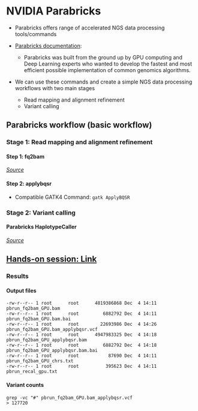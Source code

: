 # NVIDIA Parabricks

- Parabricks offers range of accelerated NGS data processing tools/commands
- [Parabricks documentation](https://docs.nvidia.com/clara/parabricks/latest/index.html):
  - Parabricks was built from the ground up by GPU computing and Deep Learning experts who wanted to develop the fastest and most efficient possible implementation of common genomics algorithms.

- We can use these commands and create a simple NGS data processing workflows with two main stages
  - Read mapping and alignment refinement
  - Variant calling

## Parabricks workflow (basic workflow)

### Stage 1: Read mapping and alignment refinement

#### Step 1: fq2bam

*[Source](https://docs.nvidia.com/clara/parabricks/latest/documentation/tooldocs/man_fq2bam.html)*

#### Step 2: applybqsr

- Compatible GATK4 Command: `gatk ApplyBQSR`

### Stage 2: Variant calling

#### Parabricks HaplotypeCaller

*[Source](https://docs.nvidia.com/clara/parabricks/latest/documentation/tooldocs/man_haplotypecaller.html)*

## [Hands-on session: Link](https://md.sigma2.no/s/pkNh37CG-)

### Results

#### Output files

```none
-rw-r--r-- 1 root      root      4819386868 Dec  4 14:11 pbrun_fq2bam_GPU.bam
-rw-r--r-- 1 root      root         6882792 Dec  4 14:11 pbrun_fq2bam_GPU.bam.bai
-rw-r--r-- 1 root      root        22693986 Dec  4 14:26 pbrun_fq2bam_GPU.bam_applybqsr.vcf
-rw-r--r-- 1 root      root      4947983325 Dec  4 14:18 pbrun_fq2bam_GPU_applybqsr.bam
-rw-r--r-- 1 root      root         6882792 Dec  4 14:18 pbrun_fq2bam_GPU_applybqsr.bam.bai
-rw-r--r-- 1 root      root           87690 Dec  4 14:11 pbrun_fq2bam_GPU_chrs.txt
-rw-r--r-- 1 root      root          395623 Dec  4 14:11 pbrun_recal_gpu.txt
```

#### Variant counts

```none
grep -vc "#" pbrun_fq2bam_GPU.bam_applybqsr.vcf
> 127720
```
